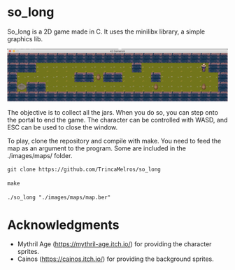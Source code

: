 # so_long

So_long is a 2D game made in C. It uses the minilibx library, a simple graphics lib.

![alt text](https://github.com/TrincaMelros/so_long/blob/master/images/screenshots/screenie2.png)

The objective is to collect all the jars. When you do so, you can step onto the portal to end the game. The character can be controlled with WASD, and ESC can be used to close the window.

To play, clone the repository and compile with make. You need to feed the map as an argument to the program. Some are included in the ./images/maps/ folder.

```
git clone https://github.com/TrincaMelros/so_long

make

./so_long "./images/maps/map.ber"
```

# Acknowledgments

- Mythril Age (https://mythril-age.itch.io/) for providing the character sprites.
- Cainos (https://cainos.itch.io/) for providing the background sprites.

